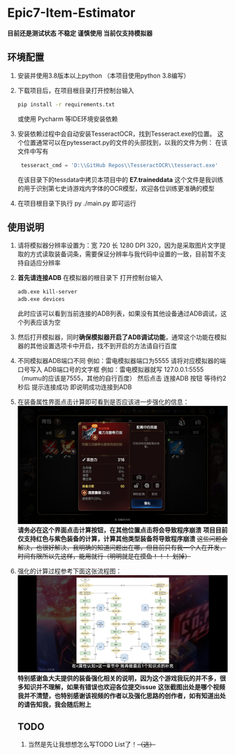# Epic7-Item-Estimator

**目前还是测试状态 不稳定 谨慎使用  当前仅支持模拟器**

## 环境配置

1. 安装并使用3.8版本以上python （本项目使用python 3.8编写）
2. 下载项目后，在项目根目录打开控制台输入
   ```bash
   pip install -r requirements.txt
   ```
    或使用 Pycharm 等IDE环境安装依赖
   
3. 安装依赖过程中会自动安装TesseractOCR，找到Tesseract.exe的位置。 这个位置通常可以在pytesseract.py的文件的头部找到，以我的文件为例：
     在该文件中写有
   ```python
    tesseract_cmd = 'D:\\GitHub Repos\\TesseractOCR\\tesseract.exe'
   ```
   在该目录下的tessdata中拷贝本项目中的 **E7.traineddata** 这个文件是我训练的用于识别第七史诗游戏内字体的OCR模型，欢迎各位训练更准确的模型
4. 在项目根目录下执行 py ./main.py 即可运行

## 使用说明

1. 请将模拟器分辨率设置为：宽 720 长 1280 DPI 320，因为是采取图片文字提取的方式读取装备词条，需要保证分辨率与我代码中设置的一致，目前暂不支持自适应分辨率
2. **首先请连接ADB**  在模拟器的根目录下  打开控制台输入
   ```bash
   adb.exe kill-server
   adb.exe devices
   ```
   此时应该可以看到当前连接的ADB列表，如果没有其他设备通过ADB调试，这个列表应该为空
4. 然后打开模拟器，同时**确保模拟器开启了ADB调试功能**，通常这个功能在模拟器的其他设置选项卡中开启，找不到开启的方法请自行百度
5. 不同模拟器ADB端口不同 例如：雷电模拟器端口为5555 请将对应模拟器的端口号写入 ADB端口号的文字框  例如：雷电模拟器就写 127.0.0.1:5555  （mumu的应该是7555，其他的自行百度） 然后点击 连接ADB 按钮 等待约2秒后 提示连接成功 即说明成功连接到ADB
6. 在装备属性界面点击计算即可看到是否应该进一步强化的信息：
   ![装备属性界面截图](./resource/img/screenshot.png)
   **请务必在这个界面点击计算按钮，在其他位置点击将会导致程序崩溃**
   **项目目前仅支持红色与紫色装备的计算，计算其他类型装备将导致程序崩溃**
   ~~这些问题会解决，也很好解决，我明确的知道问题出在哪，但目前只有我一个人在开发，时间有限所以先这样，能用就行（明明就是在摸鱼！！！ 划掉）~~
7. 强化的计算过程参考下面这张流程图：
   ![计算流程图](./resource/img/强化流程图.jpg)
   **特别感谢鱼大夫提供的装备强化相关的说明，因为这个游戏我玩的并不多，很多知识并不理解，如果有错误也欢迎各位提交issue**
   **这张截图出处是哪个视频我并不清楚，也特别感谢该视频的作者以及强化思路的创作者，如有知道出处的请告知我，我会随后附上**

   ## TODO

   1. 当然是先让我想想怎么写TODO List了！~~（逃）~~
